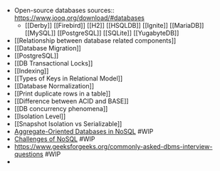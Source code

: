- Open-source databases
  sources:: https://www.jooq.org/download/#databases
	- [[Derby]]
	  [[Firebird]]
	  [[H2]]
	  [[HSQLDB]]
	  [[Ignite]]
	  [[MariaDB]]
	  [[MySQL]]
	  [[PostgreSQL]]
	  [[SQLite]]
	  [[YugabyteDB]]
- [[Relationship between database related components]]
- [[Database Migration]]
- [[PostgreSQL]]
- [[DB Transactional Locks]]
- [[Indexing]]
- [[Types of Keys in Relational Model]]
- [[Database Normalization]]
- [[Print duplicate rows in a table]]
- [[Difference between ACID and BASE]]
- [[DB concurrency phenomena]]
- [[Isolation Level]]
- [[Snapshot Isolation vs Serializable]]
- [Aggregate-Oriented Databases in NoSQL](https://www.geeksforgeeks.org/aggregate-oriented-databases-in-nosql/) #WIP
- [Challenges of NoSQL](https://www.geeksforgeeks.org/challenges-of-nosql/) #WIP
- https://www.geeksforgeeks.org/commonly-asked-dbms-interview-questions #WIP
-